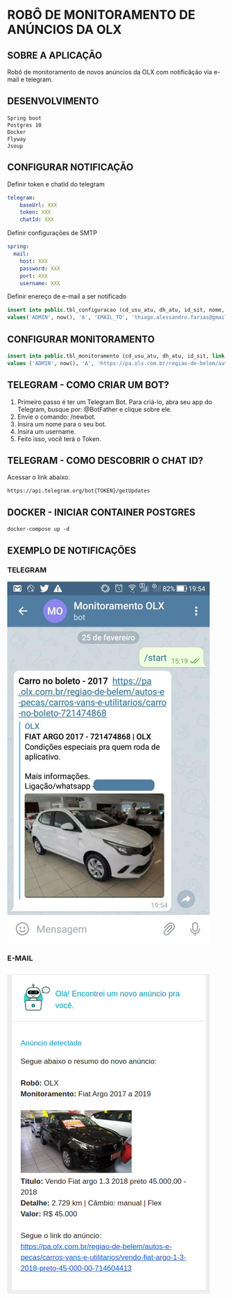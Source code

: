 # ROBÔ DE MONITORAMENTO DE ANÚNCIOS DA OLX

## SOBRE A APLICAÇÃO

Robô de monitoramento de novos anúncios da OLX com notificãção via e-mail e telegram.

## DESENVOLVIMENTO

```
Spring boot 
Postgres 10 
Docker 
Flyway
Jsoup
```

## CONFIGURAR NOTIFICAÇÃO

Definir token e chatId do telegram

```yaml
telegram:
    baseUrl: XXX
    token: XXX
    chatId: XXX
```

Definir configurações de SMTP

```yaml
spring:
  mail:
    host: XXX
    password: XXX
    port: XXX
    username: XXX
```    

Definir enereço de e-mail a ser notificado

```sql
insert into public.tbl_configuracao (cd_usu_atu, dh_atu, id_sit, nome, valor) 
values('ADMIN', now(), 'A', 'EMAIL_TO', 'thiago.alessandro.farias@gmail.com');
```

## CONFIGURAR MONITORAMENTO

```sql
insert into public.tbl_monitoramento (cd_usu_atu, dh_atu, id_sit, link, titulo, bot) 
values ('ADMIN', now(), 'A', 'https://pa.olx.com.br/regiao-de-belem/autos-e-pecas/carros-vans-e-utilitarios/fiat/argo?re=38&rs=35&sf=1', 'Fiat Argo 2017 a 2019', 'OLX');
```
## TELEGRAM - COMO CRIAR UM BOT?

1. Primeiro passo é ter um Telegram Bot. Para criá-lo, abra seu app do Telegram, busque por: @BotFather e clique sobre ele.
2. Envie o comando: /newbot.
3. Insira um nome para o seu bot.
4. Insira um username.
5. Feito isso, você terá o Token.

## TELEGRAM - COMO DESCOBRIR O CHAT ID?

Acessar o link abaixo:

```
https://api.telegram.org/bot{TOKEN}/getUpdates
```

## DOCKER - INICIAR CONTAINER POSTGRES

```
docker-compose up -d
```

## EXEMPLO DE NOTIFICAÇÕES

### TELEGRAM

![alt text](https://github.com/thiagoalessandro/robo-monitoramento-olx/blob/master/exemplo/bot-notificacao-telegram.jpg "Notificação via telegram")

### E-MAIL

![alt text](https://github.com/thiagoalessandro/robo-monitoramento-olx/blob/master/exemplo/bot-notificacao-email.png "Notificação via e-mail")
